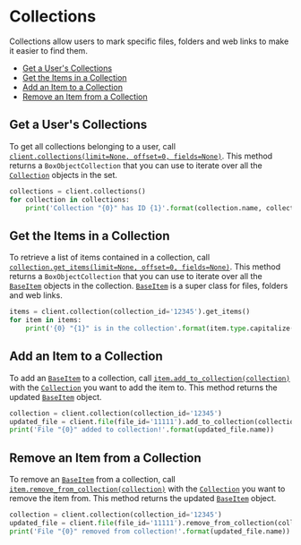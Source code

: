 Collections
===========

Collections allow users to mark specific files, folders and web links to make it easier to find them.

<!-- START doctoc generated TOC please keep comment here to allow auto update -->
<!-- DON'T EDIT THIS SECTION, INSTEAD RE-RUN doctoc TO UPDATE -->

- [Get a User's Collections](#get-a-users-collections)
- [Get the Items in a Collection](#get-the-items-in-a-collection)
- [Add an Item to a Collection](#add-an-item-to-a-collection)
- [Remove an Item from a Collection](#remove-an-item-from-a-collection)

<!-- END doctoc generated TOC please keep comment here to allow auto update -->

Get a User's Collections
------------------------

To get all collections belonging to a user, call [`client.collections(limit=None, offset=0, fields=None)`][collections].
This method returns a `BoxObjectCollection` that you can use to iterate over all the
[`Collection`][collection_class] objects in the set.

<!-- sample get_collections -->
```python
collections = client.collections()
for collection in collections:
    print('Collection "{0}" has ID {1}'.format(collection.name, collection.id))
```

[collections]: https://box-python-sdk.readthedocs.io/en/latest/boxsdk.client.html#boxsdk.client.client.Client.collections
[collection_class]: https://box-python-sdk.readthedocs.io/en/latest/boxsdk.object.html#boxsdk.object.collection.Collection

Get the Items in a Collection
-----------------------------

To retrieve a list of items contained in a collection, call
[`collection.get_items(limit=None, offset=0, fields=None)`][get_items].  This method returns a
`BoxObjectCollection` that you can use to iterate over all the [`BaseItem`][base_item_class] objects in
the collection. [`BaseItem`][base_item_class] is a super class for files, folders and web links.

<!-- sample get_collections_id_items -->
```python
items = client.collection(collection_id='12345').get_items()
for item in items:
    print('{0} "{1}" is in the collection'.format(item.type.capitalize(), item.name))
```

[get_items]: https://box-python-sdk.readthedocs.io/en/latest/boxsdk.object.html#boxsdk.object.collection.Collection.get_items
[base_item_class]: https://box-python-sdk.readthedocs.io/en/latest/boxsdk.object.html#boxsdk.object.base_item.BaseItem

Add an Item to a Collection
----------------------

To add an [`BaseItem`][base_item_class] to a collection, call [`item.add_to_collection(collection)`][add_to_collection] with the
[`Collection`][collection_class] you want to add the item to.  This method returns the updated [`BaseItem`][base_item_class]
object.

<!-- sample put_files_id add_to_collection -->
```python
collection = client.collection(collection_id='12345')
updated_file = client.file(file_id='11111').add_to_collection(collection)
print('File "{0}" added to collection!'.format(updated_file.name))
```

[add_to_collection]: https://box-python-sdk.readthedocs.io/en/latest/boxsdk.object.html#boxsdk.object.base_item.BaseItem.add_to_collection

Remove an Item from a Collection
---------------------------

To remove an [`BaseItem`][base_item_class]  from a collection, call
[`item.remove_from_collection(collection)`][remove_from_collection] with the [`Collection`][collection_class] you want
to remove the item from.  This method returns the updated [`BaseItem`][base_item_class]  object.

<!-- sample put_files_id remove_from_collection -->
```python
collection = client.collection(collection_id='12345')
updated_file = client.file(file_id='11111').remove_from_collection(collection)
print('File "{0}" removed from collection!'.format(updated_file.name))
```

[remove_from_collection]: https://box-python-sdk.readthedocs.io/en/latest/boxsdk.object.html#boxsdk.object.base_item.BaseItem.remove_from_collection
